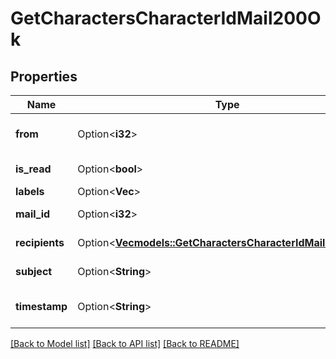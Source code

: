 # GetCharactersCharacterIdMail200Ok

## Properties

Name | Type | Description | Notes
------------ | ------------- | ------------- | -------------
**from** | Option<**i32**> | From whom the mail was sent | [optional]
**is_read** | Option<**bool**> | is_read boolean | [optional]
**labels** | Option<**Vec<i32>**> | labels array | [optional]
**mail_id** | Option<**i32**> | mail_id integer | [optional]
**recipients** | Option<[**Vec<models::GetCharactersCharacterIdMailRecipient>**](get_characters_character_id_mail_recipient.md)> | Recipients of the mail | [optional]
**subject** | Option<**String**> | Mail subject | [optional]
**timestamp** | Option<**String**> | When the mail was sent | [optional]

[[Back to Model list]](../README.md#documentation-for-models) [[Back to API list]](../README.md#documentation-for-api-endpoints) [[Back to README]](../README.md)


